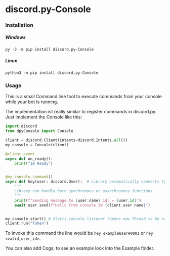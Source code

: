 # discord.py-Console

### Installation
##### Windows
`py -3 -m pip install discord.py-Console`

##### Linux
`python3 -m pip install discord.py-Console`

### Usage

This is a small Command line tool to execute commands from your console while your bot is running.

The implementation ist really similar to register commands in discord.py.
Just implement the Console like this:

```python
import discord
from dpyConsole import Console

client = discord.Client(intents=discord.Intents.all())
my_console = Console(client)

@client.event
async def on_ready():
    print("Im Ready")


@my_console.command()
async def hey(user: discord.User):  # Library automatically converts type annotations, just like in discord.py
    """
    Library can handle both synchronous or asynchronous functions
    """
    print(f"Sending message to {user.name} id: = {user.id}")
    await user.send(f"Hello from Console Im {client.user.name}")


my_console.start() # Starts console listener (opens new Thread to be nonblocking)
client.run("Token")
```
To invoke this command the line would be ``hey exampleUser#0001`` or ``hey <valid_user_id>``.

You can also add Cogs, to see an example look into the Example folder.
